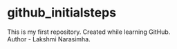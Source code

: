 # github_initialsteps
This is my first repository. Created while learning GitHub.
<br>
Author - Lakshmi Narasimha.
